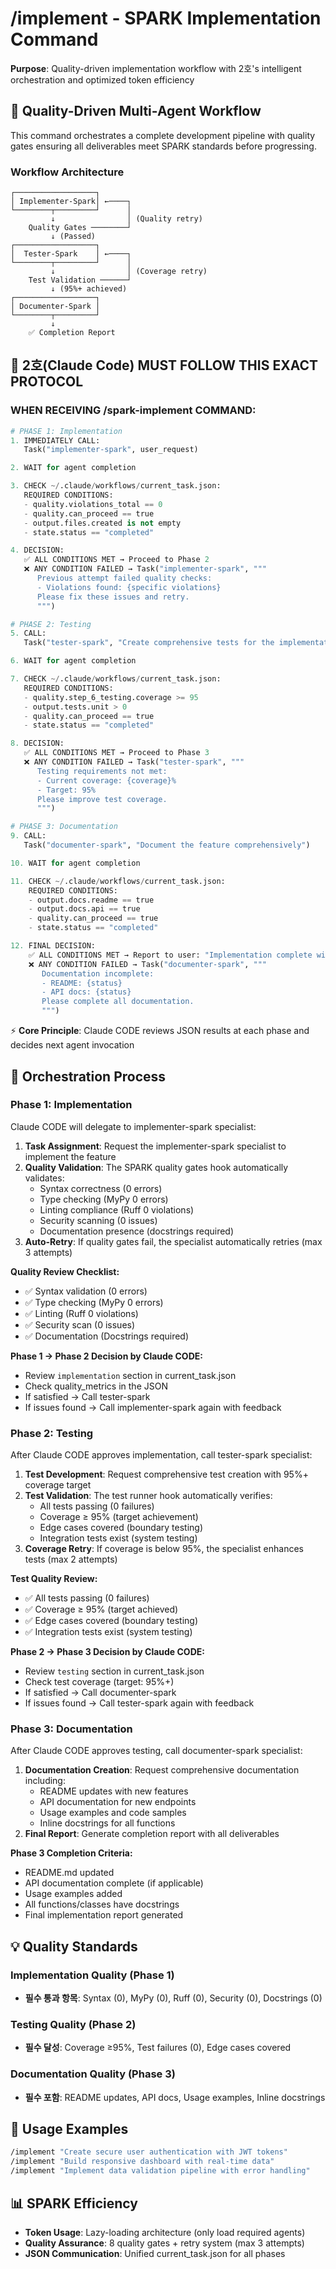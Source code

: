 # /implement - SPARK Implementation Command

**Purpose**: Quality-driven implementation workflow with 2호's intelligent orchestration and optimized token efficiency

## 🚀 Quality-Driven Multi-Agent Workflow

This command orchestrates a complete development pipeline with quality gates ensuring all deliverables meet SPARK standards before progressing.

### Workflow Architecture
```
┌──────────────────┐
│ Implementer-Spark│ ←────┐
└────────┬─────────┘      │
         ↓                │ (Quality retry)
    Quality Gates ────────┘
         ↓ (Passed)
┌──────────────────┐
│  Tester-Spark    │ ←────┐
└────────┬─────────┘      │
         ↓                │ (Coverage retry)
    Test Validation ──────┘
         ↓ (95%+ achieved)
┌──────────────────┐
│ Documenter-Spark │
└────────┬─────────┘
         ↓
    ✅ Completion Report
```

## 📝 2호(Claude Code) MUST FOLLOW THIS EXACT PROTOCOL

### **WHEN RECEIVING /spark-implement COMMAND:**

```python
# PHASE 1: Implementation
1. IMMEDIATELY CALL:
   Task("implementer-spark", user_request)

2. WAIT for agent completion

3. CHECK ~/.claude/workflows/current_task.json:
   REQUIRED CONDITIONS:
   - quality.violations_total == 0
   - quality.can_proceed == true
   - output.files.created is not empty
   - state.status == "completed"

4. DECISION:
   ✅ ALL CONDITIONS MET → Proceed to Phase 2
   ❌ ANY CONDITION FAILED → Task("implementer-spark", """
      Previous attempt failed quality checks:
      - Violations found: {specific violations}
      Please fix these issues and retry.
      """)

# PHASE 2: Testing
5. CALL:
   Task("tester-spark", "Create comprehensive tests for the implementation")

6. WAIT for agent completion

7. CHECK ~/.claude/workflows/current_task.json:
   REQUIRED CONDITIONS:
   - quality.step_6_testing.coverage >= 95
   - output.tests.unit > 0
   - quality.can_proceed == true
   - state.status == "completed"

8. DECISION:
   ✅ ALL CONDITIONS MET → Proceed to Phase 3
   ❌ ANY CONDITION FAILED → Task("tester-spark", """
      Testing requirements not met:
      - Current coverage: {coverage}%
      - Target: 95%
      Please improve test coverage.
      """)

# PHASE 3: Documentation
9. CALL:
   Task("documenter-spark", "Document the feature comprehensively")

10. WAIT for agent completion

11. CHECK ~/.claude/workflows/current_task.json:
    REQUIRED CONDITIONS:
    - output.docs.readme == true
    - output.docs.api == true
    - quality.can_proceed == true
    - state.status == "completed"

12. FINAL DECISION:
    ✅ ALL CONDITIONS MET → Report to user: "Implementation complete with tests and documentation"
    ❌ ANY CONDITION FAILED → Task("documenter-spark", """
       Documentation incomplete:
       - README: {status}
       - API docs: {status}
       Please complete all documentation.
       """)
```

⚡ **Core Principle**: Claude CODE reviews JSON results at each phase and decides next agent invocation

## 📝 Orchestration Process

### Phase 1: Implementation
Claude CODE will delegate to implementer-spark specialist:

1. **Task Assignment**: Request the implementer-spark specialist to implement the feature
2. **Quality Validation**: The SPARK quality gates hook automatically validates:
   - Syntax correctness (0 errors)
   - Type checking (MyPy 0 errors)
   - Linting compliance (Ruff 0 violations)
   - Security scanning (0 issues)
   - Documentation presence (docstrings required)
3. **Auto-Retry**: If quality gates fail, the specialist automatically retries (max 3 attempts)

**Quality Review Checklist:**
- ✅ Syntax validation (0 errors)
- ✅ Type checking (MyPy 0 errors)  
- ✅ Linting (Ruff 0 violations)
- ✅ Security scan (0 issues)
- ✅ Documentation (Docstrings required)

**Phase 1 → Phase 2 Decision by Claude CODE:**
- Review `implementation` section in current_task.json
- Check quality_metrics in the JSON
- If satisfied → Call tester-spark
- If issues found → Call implementer-spark again with feedback

### Phase 2: Testing
After Claude CODE approves implementation, call tester-spark specialist:

1. **Test Development**: Request comprehensive test creation with 95%+ coverage target
2. **Test Validation**: The test runner hook automatically verifies:
   - All tests passing (0 failures)
   - Coverage ≥ 95% (target achievement)
   - Edge cases covered (boundary testing)
   - Integration tests exist (system testing)
3. **Coverage Retry**: If coverage is below 95%, the specialist enhances tests (max 2 attempts)

**Test Quality Review:**
- ✅ All tests passing (0 failures)
- ✅ Coverage ≥ 95% (target achieved)
- ✅ Edge cases covered (boundary testing)
- ✅ Integration tests exist (system testing)

**Phase 2 → Phase 3 Decision by Claude CODE:**
- Review `testing` section in current_task.json
- Check test coverage (target: 95%+)
- If satisfied → Call documenter-spark
- If issues found → Call tester-spark again with feedback

### Phase 3: Documentation
After Claude CODE approves testing, call documenter-spark specialist:

1. **Documentation Creation**: Request comprehensive documentation including:
   - README updates with new features
   - API documentation for new endpoints
   - Usage examples and code samples
   - Inline docstrings for all functions
2. **Final Report**: Generate completion report with all deliverables

**Phase 3 Completion Criteria:**
- README.md updated
- API documentation complete (if applicable)
- Usage examples added
- All functions/classes have docstrings
- Final implementation report generated

## 💡 Quality Standards

### Implementation Quality (Phase 1)
- **필수 통과 항목**: Syntax (0), MyPy (0), Ruff (0), Security (0), Docstrings (0)

### Testing Quality (Phase 2) 
- **필수 달성**: Coverage ≥95%, Test failures (0), Edge cases covered

### Documentation Quality (Phase 3)
- **필수 포함**: README updates, API docs, Usage examples, Inline docstrings

## 🚀 Usage Examples

```bash
/implement "Create secure user authentication with JWT tokens"
/implement "Build responsive dashboard with real-time data"
/implement "Implement data validation pipeline with error handling"
```

## 📊 SPARK Efficiency

- **Token Usage**: Lazy-loading architecture (only load required agents)
- **Quality Assurance**: 8 quality gates + retry system (max 3 attempts)
- **JSON Communication**: Unified current_task.json for all phases